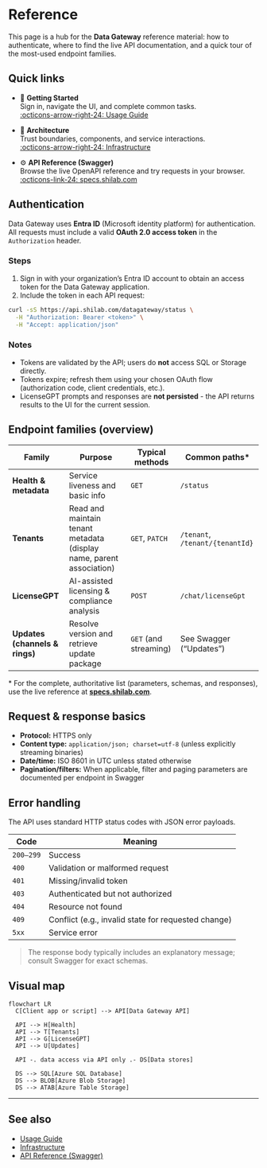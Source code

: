 # Reference

This page is a hub for the **Data Gateway** reference material: how to authenticate, where to find the live API documentation, and a quick tour of the most-used endpoint families.

## Quick links

<div class="grid cards" markdown>

- :rocket: **Getting Started**  
  Sign in, navigate the UI, and complete common tasks.  
  [:octicons-arrow-right-24: Usage Guide](../Usage-Guide/index.md)

- :triangular_ruler: **Architecture**  
  Trust boundaries, components, and service interactions.  
  [:octicons-arrow-right-24: Infrastructure](../Architecture/Infrastructure.md)

- :gear: **API Reference (Swagger)**  
  Browse the live OpenAPI reference and try requests in your browser.  
  [:octicons-link-24: specs.shilab.com](https://specs.shilab.com)

</div>

## Authentication

Data Gateway uses **Entra ID** (Microsoft identity platform) for authentication.  
All requests must include a valid **OAuth 2.0 access token** in the `Authorization` header.

### Steps

1. Sign in with your organization’s Entra ID account to obtain an access token for the Data Gateway application.  
2. Include the token in each API request:

```bash
curl -sS https://api.shilab.com/datagateway/status \
  -H "Authorization: Bearer <token>" \
  -H "Accept: application/json"
```

### Notes

- Tokens are validated by the API; users do **not** access SQL or Storage directly.
- Tokens expire; refresh them using your chosen OAuth flow (authorization code, client credentials, etc.).  
- LicenseGPT prompts and responses are **not persisted** - the API returns results to the UI for the current session.

## Endpoint families (overview)

| Family | Purpose | Typical methods | Common paths* |
|---|---|---|---|
| **Health & metadata** | Service liveness and basic info | `GET` | `/status` |
| **Tenants** | Read and maintain tenant metadata (display name, parent association) | `GET`, `PATCH` | `/tenant`, `/tenant/{tenantId}` |
| **LicenseGPT** | AI-assisted licensing & compliance analysis | `POST` | `/chat/licenseGpt` |
| **Updates (channels & rings)** | Resolve version and retrieve update package | `GET` (and streaming) | See Swagger (“Updates”) |

\* For the complete, authoritative list (parameters, schemas, and responses), use the live reference at **[specs.shilab.com](https://specs.shilab.com)**.

## Request & response basics

- **Protocol:** HTTPS only  
- **Content type:** `application/json; charset=utf-8` (unless explicitly streaming binaries)  
- **Date/time:** ISO 8601 in UTC unless stated otherwise  
- **Pagination/filters:** When applicable, filter and paging parameters are documented per endpoint in Swagger

## Error handling

The API uses standard HTTP status codes with JSON error payloads.

| Code | Meaning |
|---|---|
| `200–299` | Success |
| `400` | Validation or malformed request |
| `401` | Missing/invalid token |
| `403` | Authenticated but not authorized |
| `404` | Resource not found |
| `409` | Conflict (e.g., invalid state for requested change) |
| `5xx` | Service error |

> The response body typically includes an explanatory message; consult Swagger for exact schemas.

## Visual map

```mermaid
flowchart LR
  C[Client app or script] --> API[Data Gateway API]

  API --> H[Health]
  API --> T[Tenants]
  API --> G[LicenseGPT]
  API --> U[Updates]

  API -. data access via API only .- DS[Data stores]

  DS --> SQL[Azure SQL Database]
  DS --> BLOB[Azure Blob Storage]
  DS --> ATAB[Azure Table Storage]
```

---

## See also

- [Usage Guide](../Usage-Guide/index.md)  
- [Infrastructure](../Architecture/Infrastructure.md)  
- [API Reference (Swagger)](https://specs.shilab.com)

